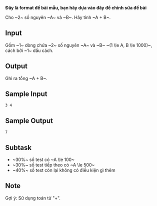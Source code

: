 **Đây là format đề bài mẫu, bạn hãy dựa vào đây để chỉnh sửa đề bài**

Cho ~2~ số nguyên ~A~ và ~B~. Hãy tính ~A + B~.

## Input

Gồm ~1~ dòng chứa ~2~ số nguyên ~A~ và ~B~ ~(1 \le A, B \le 1000)~, cách bởi ~1~ dấu cách.

## Output

Ghi ra tổng ~A + B~.

## Sample Input 
```
3 4
```

## Sample Output 
```
7
```

## Subtask
- ~30\%~ số test có ~A \le 100~
- ~30\%~ số test tiếp theo có ~A \le 500~
- ~40\%~ số test còn lại không có điều kiện gì thêm

## Note

Gợi ý: Sử dụng toán tử "+".